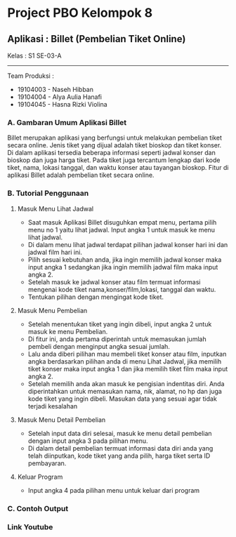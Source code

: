 # Project PBO Kelompok 8
## Aplikasi : Billet (Pembelian Tiket Online)
Kelas : S1 SE-03-A <hr>
Team Produksi :
* 19104003 - Naseh Hibban
* 19104004 - Alya Aulia Hanafi
* 19104045 - Hasna Rizki Violina
### A. Gambaran Umum Aplikasi Billet
Billet merupakan aplikasi yang berfungsi untuk melakukan pembelian tiket secara online. Jenis tiket yang dijual adalah tiket bioskop dan tiket konser. Di dalam aplikasi tersedia beberapa informasi seperti jadwal konser dan bioskop dan juga harga tiket. Pada tiket juga tercantum lengkap dari kode tiket, nama, lokasi tanggal, dan waktu konser atau tayangan bioskop. Fitur di aplikasi Billet adalah pembelian tiket secara online.
### B. Tutorial Penggunaan
1.	Masuk Menu Lihat Jadwal
    * Saat masuk Aplikasi Billet disuguhkan empat menu, pertama pilih menu no 1  yaitu lihat jadwal. Input angka 1 untuk masuk ke menu lihat jadwal. 
    * Di dalam menu lihat jadwal terdapat pilihan jadwal konser hari ini dan jadwal film hari ini. 
    * Pilih sesuai kebutuhan anda, jika ingin memilih jadwal konser maka input angka 1 sedangkan jika ingin memilih jadwal film maka input angka 2. 
    * Setelah masuk ke jadwal konser atau film termuat informasi mengenai kode tiket nama,konser/film,lokasi, tanggal dan waktu. 
    * Tentukan pilihan dengan mengingat kode tiket. 
    
2.	Masuk Menu Pembelian
    * Setelah menentukan tiket yang ingin dibeli, input angka 2 untuk masuk ke menu Pembelian. 
    * Di fitur ini, anda pertama diperintah untuk memasukan jumlah pembeli dengan menginput angka sesuai jumlah. 
    * Lalu anda diberi pilihan mau membeli tiket konser atau film, inputkan angka berdasarkan pilihan anda di menu Lihat Jadwal, jika memilih tiket konser maka input angka 1 dan jika memilih tiket film maka input angka 2. 
    * Setelah memilih anda akan masuk ke pengisian indentitas diri. Anda diperintahkan untuk memasukan nama, nik, alamat, no hp dan juga kode tiket yang ingin dibeli. Masukan data yang sesuai agar tidak terjadi kesalahan

3.	Masuk Menu Detail Pembelian
    * Setelah input data diri selesai, masuk ke menu detail pembelian dengan input angka 3 pada pilihan menu.
    * Di dalam detail pembelian termuat informasi data diri anda yang telah diinputkan, kode tiket yang anda pilih, harga tiket serta ID pembayaran.

4.	Keluar Program
    * Input angka 4 pada pilihan menu untuk keluar dari program
### C. Contoh Output
### Link Youtube


